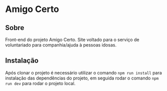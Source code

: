 # Amigo Certo

## Sobre

Front-end do projeto Amigo Certo. Site voltado para o serviço de voluntariado para companhia/ajuda à pessoas idosas.


## Instalação

Após clonar o projeto é necessário utilizar o comando ``npm run install`` para instalação das dependências do projeto, em seguida rodar o comando ``npm run dev``
para rodar o projeto local.
